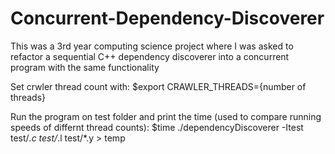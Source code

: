 # Concurrent-Dependency-Discoverer

This was a 3rd year computing science project where I was asked to refactor a sequential C++ dependency discoverer into a concurrent program with the same functionality

Set crwler thread count with:
$export CRAWLER_THREADS={number of threads}

Run the program on test folder and print the time (used to compare running speeds of differnt thread counts):
$time ./dependencyDiscoverer -Itest test/*.c test/*.l test/*.y > temp
